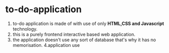 # to-do-application
1. to-do application is made of with use of only **HTML,CSS and Javascript** technology.
2. this is a purely frontend interactive based web application.
3. the application doesn't use any sort of database that's why it has no memorisation.
4.application use 
